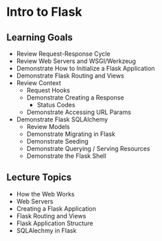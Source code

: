 # Intro to Flask

## Learning Goals
- Review Request-Response Cycle
- Review Web Servers and WSGI/Werkzeug
- Demonstrate How to Initialize a Flask Application
- Demonstrate Flask Routing and Views
- Review Context
    - Request Hooks
    - Demonstrate Creating a Response
        - Status Codes 
    - Demonstrate Accessing URL Params
- Demonstrate Flask SQLAlchemy
    - Review Models
    - Demonstrate Migrating in Flask
    - Demonstrate Seeding
    - Demonstrate Querying / Serving Resources
    - Demonstrate the Flask Shell

## Lecture Topics
- How the Web Works
- Web Servers
- Creating a Flask Application
- Flask Routing and Views 
- Flask Application Structure
- SQLAlechmy in Flask